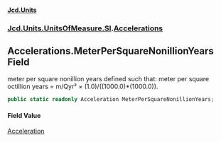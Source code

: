 #### [Jcd.Units](index 'index')
### [Jcd.Units.UnitsOfMeasure.SI](Jcd.Units.UnitsOfMeasure.SI 'Jcd.Units.UnitsOfMeasure.SI').[Accelerations](Accelerations 'Jcd.Units.UnitsOfMeasure.SI.Accelerations')

## Accelerations.MeterPerSquareNonillionYears Field

meter per square nonillion years defined such that: meter per square octillion years = m/Qyr² ×
(1.0)/((1000.0)*(1000.0)).

```csharp
public static readonly Acceleration MeterPerSquareNonillionYears;
```

#### Field Value
[Acceleration](Acceleration 'Jcd.Units.UnitTypes.Acceleration')